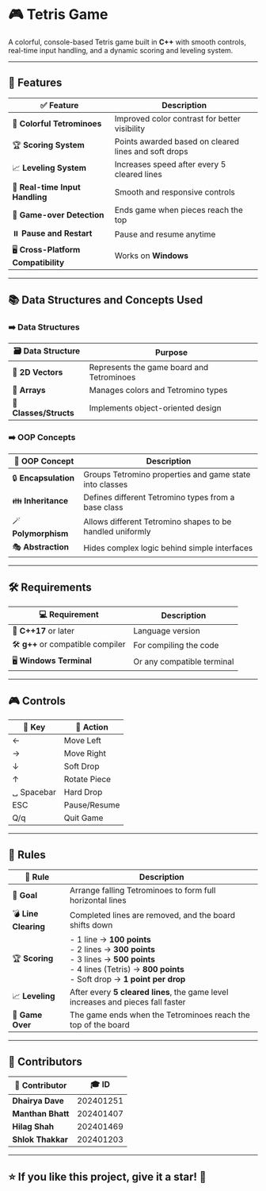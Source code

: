 # 🎮 Tetris Game  

A colorful, console-based Tetris game built in **C++** with smooth controls, real-time input handling, and a dynamic scoring and leveling system.  

---

## 🚀 **Features**
| ✅ Feature | Description |
|-----------|-------------|
| 🎨 **Colorful Tetrominoes** | Improved color contrast for better visibility |
| 🏆 **Scoring System** | Points awarded based on cleared lines and soft drops |
| 📈 **Leveling System** | Increases speed after every 5 cleared lines |
| 🎯 **Real-time Input Handling** | Smooth and responsive controls |
| 💾 **Game-over Detection** | Ends game when pieces reach the top |
| ⏸️ **Pause and Restart** | Pause and resume anytime |
| 🖥️ **Cross-Platform Compatibility** | Works on **Windows**|

---

## 📚 **Data Structures and Concepts Used**
### ➡️ **Data Structures**  
| 🗃️ Data Structure | Purpose |
|------------------|---------|
| 📏 **2D Vectors** | Represents the game board and Tetrominoes |
| 🎨 **Arrays** | Manages colors and Tetromino types |
| 🧱 **Classes/Structs** | Implements object-oriented design |

### ➡️ **OOP Concepts**  
| 🧠 OOP Concept | Description |
|---------------|-------------|
| 🔒 **Encapsulation** | Groups Tetromino properties and game state into classes |
| 👪 **Inheritance** | Defines different Tetromino types from a base class |
| 🪄 **Polymorphism** | Allows different Tetromino shapes to be handled uniformly |
| 🎭 **Abstraction** | Hides complex logic behind simple interfaces |

---

## 🛠️ **Requirements**
| 💻 Requirement | Description |
|---------------|-------------|
| 🚀 **C++17** or later | Language version |
| 🛠️ **g++** or compatible compiler | For compiling the code |
| 🖥️ **Windows Terminal** | Or any compatible terminal |

---

## 🎮 **Controls**
| 🔑 Key | 🎯 Action |
|--------|----------|
| ← | Move Left |
| → | Move Right |
| ↓ | Soft Drop |
| ↑ | Rotate Piece |
| ␣ Spacebar | Hard Drop |
| ESC | Pause/Resume |
| Q/q | Quit Game |

---

## 📏 **Rules**
| 📌 Rule | Description |
|---------|-------------|
| 🎯 **Goal** | Arrange falling Tetrominoes to form full horizontal lines |
| 💣 **Line Clearing** | Completed lines are removed, and the board shifts down |
| 🏆 **Scoring** | - 1 line → **100 points**<br> - 2 lines → **300 points**<br> - 3 lines → **500 points**<br> - 4 lines (Tetris) → **800 points**<br> - Soft drop → **1 point per drop** |
| 📈 **Leveling** | After every **5 cleared lines**, the game level increases and pieces fall faster |
| 🚨 **Game Over** | The game ends when the Tetrominoes reach the top of the board |

---

## 👥 **Contributors**
| 🥇 Contributor | 🎓 ID |
|---------------|-------|
| **Dhairya Dave** | 202401251 |
| **Manthan Bhatt** | 202401407 |
| **Hilag Shah** | 202401469 |
| **Shlok Thakkar** | 202401203 |

---

## ⭐ **If you like this project, give it a star!** 🌟  

